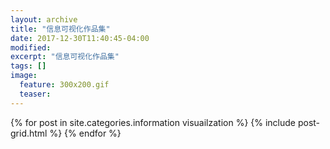 ```yaml
---
layout: archive
title: "信息可视化作品集"
date: 2017-12-30T11:40:45-04:00
modified:
excerpt: "信息可视化作品集"
tags: []
image: 
  feature: 300x200.gif
  teaser:
---
```



<div class="tiles">
{% for post in site.categories.information visuailzation %}
  {% include post-grid.html %}
{% endfor %}
</div><!-- /.tiles 把所有categories 有 information visuailzation 的列出来-->
